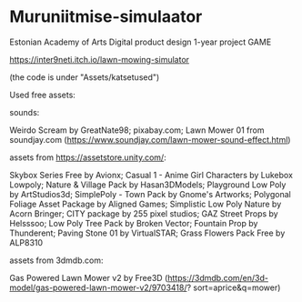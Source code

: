 # Muruniitmise-simulaator
Estonian Academy of Arts Digital product design 1-year project GAME

https://inter9neti.itch.io/lawn-mowing-simulator

(the code is under "Assets/katsetused")

Used free assets:

sounds: 

Weirdo Scream by GreatNate98; pixabay.com; Lawn Mower 01 from soundjay.com (https://www.soundjay.com/lawn-mower-sound-effect.html) 

assets from https://assetstore.unity.com/: 

Skybox Series Free by Avionx; Casual 1 - Anime Girl Characters by Lukebox Lowpoly; Nature & Village Pack by Hasan3DModels; Playground Low Poly by ArtStudios3d; SimplePoly - Town Pack by Gnome's Artworks; Polygonal Foliage Asset Package by Aligned Games; Simplistic Low Poly Nature by Acorn Bringer; CITY package by 255 pixel studios; GAZ Street Props by Helsssoo; Low Poly Tree Pack by Broken Vector; Fountain Prop by Thunderent; Paving Stone 01 by VirtualSTAR; Grass Flowers Pack Free by ALP8310 

assets from 3dmdb.com: 

Gas Powered Lawn Mower v2 by Free3D (https://3dmdb.com/en/3d-model/gas-powered-lawn-mower-v2/9703418/? sort=aprice&q=mower)
